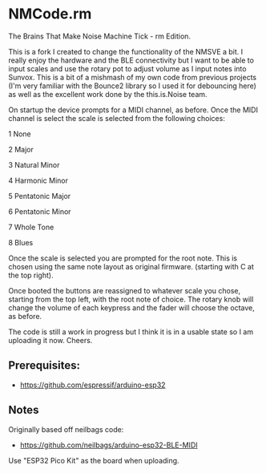 # NMCode.rm
The Brains That Make Noise Machine Tick - rm Edition.

This is a fork I created to change the functionality of the NMSVE a bit. I really enjoy the hardware and the BLE connectivity but I want to be able to input scales and use the rotary pot to adjust volume as I input notes into Sunvox. This is a bit of a mishmash of my own code from previous projects (I'm very familiar with the Bounce2 library so I used it for debouncing here) as well as the excellent work done by the this.is.Noise team.

On startup the device prompts for a MIDI channel, as before. Once the MIDI channel is select the scale is selected from the following choices:

1	None

2	Major

3	Natural Minor

4	Harmonic Minor

5	Pentatonic Major

6	Pentatonic Minor

7	Whole Tone

8	Blues


Once the scale is selected you are prompted for the root note. This is chosen using the same note layout as original firmware. (starting with C at the top right).

Once booted the buttons are reassigned to whatever scale you chose, starting from the top left, with the root note of choice. The rotary knob will change the volume of each keypress and the fader will choose the octave, as before.

The code is still a work in progress but I think it is in a usable state so I am uploading it now. Cheers.

## Prerequisites:
 * https://github.com/espressif/arduino-esp32
 
## Notes
 Originally based off neilbags code:
 * https://github.com/neilbags/arduino-esp32-BLE-MIDI
 
 Use "ESP32 Pico Kit" as the board when uploading.
